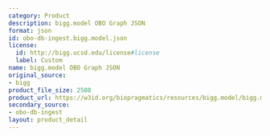 ```yaml
---
category: Product
description: bigg.model OBO Graph JSON
format: json
id: obo-db-ingest.bigg.model.json
license:
  id: http://bigg.ucsd.edu/license#license
  label: Custom
name: bigg.model OBO Graph JSON
original_source:
- bigg
product_file_size: 2508
product_url: https://w3id.org/biopragmatics/resources/bigg.model/bigg.model.json
secondary_source:
- obo-db-ingest
layout: product_detail
---
```

